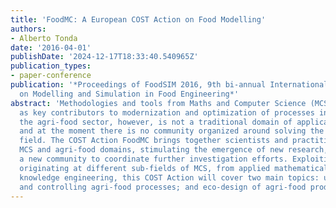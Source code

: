 ```yaml
---
title: 'FoodMC: A European COST Action on Food Modelling'
authors:
- Alberto Tonda
date: '2016-04-01'
publishDate: '2024-12-17T18:33:40.540965Z'
publication_types:
- paper-conference
publication: '*Proceedings of FoodSIM 2016, 9th bi-annual International Conference
  on Modelling and Simulation in Food Engineering*'
abstract: 'Methodologies and tools from Maths and Computer Science (MCS) are emerging
  as key contributors to modernization and optimization of processes in various disciplines:
  the agri-food sector, however, is not a traditional domain of application for MCS,
  and at the moment there is no community organized around solving the issues of this
  field. The COST Action FoodMC brings together scientists and practitioners from
  MCS and agri-food domains, stimulating the emergence of new research, and structuring
  a new community to coordinate further investigation efforts. Exploiting approaches
  originating at different sub-fields of MCS, from applied mathematical models to
  knowledge engineering, this COST Action will cover two main topics: understanding
  and controlling agri-food processes; and eco-design of agri-food products.'
---
```

